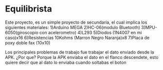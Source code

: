 # Equilibrista
Este proyecto, es un simple proyecto de secundaria, el cual implica los siguientes materiales:
1)Arduino MEGA
2)HC-06(modulo Bluetooth)
3)MPU-6050(giroscopio con acelerometro)
4)L293
5)Diodos (1N4007 en mi caso)x16
6)Resistencias 10Kohms (Marron Negro Naranja)x8
7)Placa de poxy doble fax (10x10)

Los principales problemas de trabajo fue trabajar el dato enviado desde la APK.
¿Por que?
Porque la APK enviaba el dato en el flanco descendete, esto quiere decir que al dato lo enviaba cuando soltabas el boton
